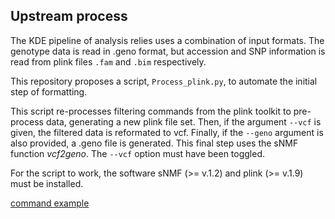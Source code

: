 ## Upstream process

The KDE pipeline of analysis relies uses a combination of input formats. The 
genotype data is read in .geno format, but accession and SNP information is read 
from plink files `.fam` and `.bim` respectively. 

This repository proposes a script, `Process_plink.py`, to automate the initial 
step of formatting.

This script re-processes filtering commands from the plink toolkit to pre-process
data, generating a new plink file set. Then, if the argument `--vcf` is given, 
the filtered data is reformated to vcf. Finally, if the `--geno` argument is also
provided, a .geno file is generated. This final step uses the sNMF function 
*vcf2geno*. The `--vcf` option must have been toggled.

For the script to work, the software sNMF (>= v.1.2) and plink (>= v.1.9) must be
installed.

[command example](process_command.txt)

